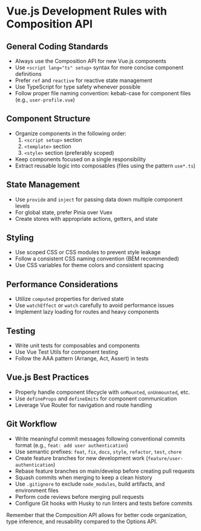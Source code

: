 # Vue.js Development Rules with Composition API

## General Coding Standards
- Always use the Composition API for new Vue.js components
- Use `<script lang="ts" setup>` syntax for more concise component definitions
- Prefer `ref` and `reactive` for reactive state management
- Use TypeScript for type safety whenever possible
- Follow proper file naming convention: kebab-case for component files (e.g., `user-profile.vue`)

## Component Structure
- Organize components in the following order:
  1. `<script setup>` section
  2. `<template>` section
  3. `<style>` section (preferably scoped)
- Keep components focused on a single responsibility
- Extract reusable logic into composables (files using the pattern `use*.ts`)

## State Management
- Use `provide` and `inject` for passing data down multiple component levels
- For global state, prefer Pinia over Vuex
- Create stores with appropriate actions, getters, and state

## Styling
- Use scoped CSS or CSS modules to prevent style leakage
- Follow a consistent CSS naming convention (BEM recommended)
- Use CSS variables for theme colors and consistent spacing

## Performance Considerations
- Utilize `computed` properties for derived state
- Use `watchEffect` or `watch` carefully to avoid performance issues
- Implement lazy loading for routes and heavy components

## Testing
- Write unit tests for composables and components
- Use Vue Test Utils for component testing
- Follow the AAA pattern (Arrange, Act, Assert) in tests

## Vue.js Best Practices
- Properly handle component lifecycle with `onMounted`, `onUnmounted`, etc.
- Use `defineProps` and `defineEmits` for component communication
- Leverage Vue Router for navigation and route handling

## Git Workflow
- Write meaningful commit messages following conventional commits format (e.g., `feat: add user authentication`)
- Use semantic prefixes: `feat`, `fix`, `docs`, `style`, `refactor`, `test`, `chore`
- Create feature branches for new development work (`feature/user-authentication`)
- Rebase feature branches on main/develop before creating pull requests
- Squash commits when merging to keep a clean history
- Use `.gitignore` to exclude `node_modules`, build artifacts, and environment files
- Perform code reviews before merging pull requests
- Configure Git hooks with Husky to run linters and tests before commits

Remember that the Composition API allows for better code organization, type inference, and reusability compared to the Options API.